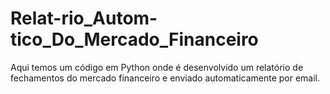 # Relat-rio_Autom-tico_Do_Mercado_Financeiro
Aqui temos um código em Python onde é desenvolvido um relatório de fechamentos do mercado financeiro e enviado automaticamente por email.
